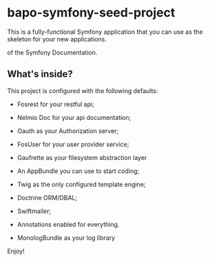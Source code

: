 bapo-symfony-seed-project
========================

This is a fully-functional Symfony
application that you can use as the skeleton for your new applications.

 of the Symfony Documentation.

What's inside?
--------------

This project is configured with the following defaults:

  * Fosrest for your restful api;

  * Nelmio Doc for your api documentation;
  
  * Oauth as your Authorization server;
  
  * FosUser for your user provider service;
  
  * Gaufrette as your filesystem abstraction layer

  * An AppBundle you can use to start coding;

  * Twig as the only configured template engine;

  * Doctrine ORM/DBAL;

  * Swiftmailer;

  * Annotations enabled for everything.
  
  * MonologBundle as your log library

Enjoy!